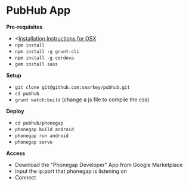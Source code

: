 <h1>PubHub App</h1>

<b>Pre-requisites</b>
<ul>
	<li><<a href="https://evothings.com/doc/build/cordova-install-osx.html">Installation Instructions for OSX</a></code></li>
	<li><code>npm install</code></li>
	<li><code>npm install -g grunt-cli</code></li>
	<li><code>npm install -g cordova</code></li>
	<li><code>gem install sass</code></li>
</ul>

<b>Setup</b>
<ul>
	<li><code>git clone git@github.com:smarkey/pubhub.git</code></li>
	<li><code>cd pubhub</code></li>
	<li><code>grunt watch:build</code> (change a js file to compile the css)</li>
</ul>

<b>Deploy</b>
<ul>
	<li><code>cd pubhub/phonegap</code></li>
	<li><code>phonegap build android</code></li>
	<li><code>phonegap run android</code></li>
	<li><code>phonegap serve</code></li>
</ul>

<b>Access</b>
<ul>
	<li>Download the "Phonegap Developer" App from Google Marketplace</li>
	<li>Input the ip:port that phonegap is listening on</li>
	<li>Connect</li>
</ul>